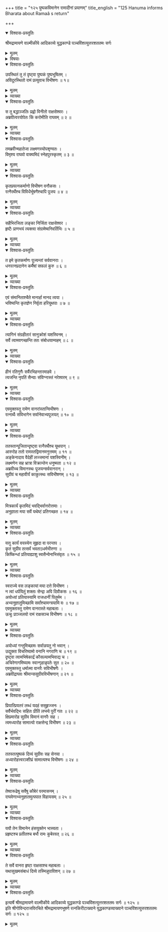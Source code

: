 +++
title = "१२५ पुष्पकविमानेन रामादीनां प्रयाणम्"
title_english = "125 Hanuma informs Bharata about Ramaâ s return"

+++

<details open><summary>विश्वास-प्रस्तुतिः</summary>

श्रीमद्रामायणे वाल्मीकीये आदिकाव्ये युद्धकाण्डे पञ्चविंशत्युत्तरशततमः सर्गः
</details>

<details><summary>मूलम्</summary>

श्रीमद्रामायणे वाल्मीकीये आदिकाव्ये युद्धकाण्डे पञ्चविंशत्युत्तरशततमः सर्गः
</details>

<details><summary>विषयाः</summary>

विभीषणेनरामंप्रति स्वसमानीतपुष्पकप्रदर्शनपूर्वकं स्वकर्तव्य निवेदनप्रार्थना ॥ १ ॥ रामेणतंप्रति वानरकृतोपकारस्मारणपूर्वकं वस्त्रालंकारादिभिस्तत्संमाननचोदना ॥ २ ॥ तथा विभीषणेनपूजितेषुसत्सुतेषु सीतालक्ष्मणाभ्यांसह पुष्पकारोहणेन सुग्रीवविभीषणादीनां स्वस्वावासेषुसुखावस्थानचोदनपूर्वकं स्वस्यायोध्यागमनाभ्यनुज्ञानयाचनम् ॥ ३ ॥ तथा सुग्रीवविभीषणादिभिः स्वेषामयोध्याऽऽगमनेन स्वाभिषेकावलोकनकुतूहलनिवेदने स्वाज्ञयापुष्पकारूढैस्तैस्सहायोध्यांप्रति प्रस्थानम् ॥ ४ ॥

</details>

<details open><summary>विश्वास-प्रस्तुतिः</summary>

उपस्थितं तु तं दृष्ट्वा पुष्पकं पुष्पभूषितम् ।  
अविदूरस्थितो रामं प्रत्युवाच विभीषणः ॥ १॥
</details>

<details><summary>मूलम्</summary>

उपस्थितं तु तं दृष्ट्वा पुष्पकं पुष्पभूषितम् ।  
अविदूरस्थितो रामं प्रत्युवाच विभीषणः ॥ १॥
</details>

<details><summary>व्याख्या</summary>

अथ वानरसेनासंमाननं – उपस्थितमित्यादि ॥ तं दृष्ट्वा दर्शयित्वा । तत्कृत्वेति वा पाठः । प्रत्युवाच विमानमागतमितीति शेषः । स त्विति द्वितीयश्लोकसंग्रहो वायं श्लोकः ॥ १ ॥
</details>

<details open><summary>विश्वास-प्रस्तुतिः</summary>

स तु बद्धाञ्जलिः प्रह्वो विनीतो राक्षसेश्वरः ।  
अब्रवीत्वरयोपेतः किं करोमीति राघवम् ॥ २ ॥
</details>

<details><summary>मूलम्</summary>

स तु बद्धाञ्जलिः प्रह्वो विनीतो राक्षसेश्वरः ।  
अब्रवीत्वरयोपेतः किं करोमीति राघवम् ॥ २ ॥
</details>

<details><summary>व्याख्या</summary>

त्वरयोपेतः आदरोपेत इत्यर्थः । किं करोमीति । इतः परं किं करवाणीत्यर्थः ॥ २ ॥
</details>

<details open><summary>विश्वास-प्रस्तुतिः</summary>

तमब्रवीन्महातेजा लक्ष्मणस्योपशृण्वतः ।  
विमृश्य राघवो वाक्यमिदं स्नेहपुरस्कृतम् ॥ ३ ॥
</details>

<details><summary>मूलम्</summary>

तमब्रवीन्महातेजा लक्ष्मणस्योपशृण्वतः ।  
विमृश्य राघवो वाक्यमिदं स्नेहपुरस्कृतम् ॥ ३ ॥
</details>

<details><summary>व्याख्या</summary>

लक्ष्मणस्योपशृण्वतः लक्ष्मणसंमतिपूर्वकमित्यर्थः ॥ ३ ॥
</details>

<details open><summary>विश्वास-प्रस्तुतिः</summary>

कृतप्रयत्नकर्माणो विभीषण वनौकसः ।  
रत्नैरर्थैश्च विविधैर्भूषणैश्चापि पूजय ॥ ४ ॥
</details>

<details><summary>मूलम्</summary>

कृतप्रयत्नकर्माणो विभीषण वनौकसः ।  
रत्नैरर्थैश्च विविधैर्भूषणैश्चापि पूजय ॥ ४ ॥
</details>

<details><summary>व्याख्या</summary>

प्रयत्नकर्म प्रयत्नसाध्यं कर्मेत्यर्थः । अर्थैः प्रयोजनैः वस्त्रादिभिरित्यर्थः ॥ ४ ॥
</details>

<details open><summary>विश्वास-प्रस्तुतिः</summary>

सहैभिरजिता लङ्का निर्जिता राक्षसेश्वर ।  
हृष्टैः प्राणभयं त्यक्त्वा संग्रामेष्वनिवर्तिभिः ॥ ५ ॥
</details>

<details><summary>मूलम्</summary>

सहैभिरजिता लङ्का निर्जिता राक्षसेश्वर ।  
हृष्टैः प्राणभयं त्यक्त्वा संग्रामेष्वनिवर्तिभिः ॥ ५ ॥
</details>

<details><summary>व्याख्या</summary>

अजिता पूर्वं सुरादिभिरप्यजिता । तव लङ्काराज्यप्राप्तिरेव तदधीत्यर्थः । हृष्टैः मयि प्रीतिमद्भिरित्यर्थः ॥ ५ ॥
</details>

<details open><summary>विश्वास-प्रस्तुतिः</summary>

त इमे कृतकर्माणः पूज्यन्तां सर्ववानराः ।  
धनरत्नप्रदानेन कर्मैषां सफलं कुरु ॥ ६ ॥
</details>

<details><summary>मूलम्</summary>

त इमे कृतकर्माणः पूज्यन्तां सर्ववानराः ।  
धनरत्नप्रदानेन कर्मैषां सफलं कुरु ॥ ६ ॥
</details>

<details><summary>व्याख्या</summary>

त इम इत्यर्धोक्तं भङ्ग्यन्तरेणाह- धनरत्नेति ॥ ६ ॥
</details>

<details open><summary>विश्वास-प्रस्तुतिः</summary>

एवं संमानिताश्चैते मानार्हा मानद त्वया ।  
भविष्यन्ति कृतज्ञेन निर्वृता हरियूथपाः ॥ ७ ॥
</details>

<details><summary>मूलम्</summary>

एवं संमानिताश्चैते मानार्हा मानद त्वया ।  
भविष्यन्ति कृतज्ञेन निर्वृता हरियूथपाः ॥ ७ ॥
</details>

<details><summary>व्याख्या</summary>

निर्वृताः सुखिताः । निर्वृत्ता इति पाठे निष्पन्नाः । परिपूर्णा इति यावत् ॥ ७ ॥
</details>

<details open><summary>विश्वास-प्रस्तुतिः</summary>

त्यागिनं संग्रहीतारं सानुक्रोशं यशस्विनम् ।  
सर्वे त्वामवगच्छन्ति ततः संबोधयाम्यहम् ॥ ८ ॥
</details>

<details><summary>मूलम्</summary>

त्यागिनं संग्रहीतारं सानुक्रोशं यशस्विनम् ।  
सर्वे त्वामवगच्छन्ति ततः संबोधयाम्यहम् ॥ ८ ॥
</details>

<details><summary>व्याख्या</summary>

अर्थव्ययेन खेदो मा भूदित्याह- त्यागिनमिति ॥ संग्रहीतारं घनप्रदानेन मित्रसंग्रहकारिणमित्यर्थः । संग्रहार्थं त्यागित्वमुक्त्वा दयया त्यागित्वमाह – सानुक्रोशमिति । यशस्विनं त्यागकृतयशोवन्तं । संबोधयामि न तु चोदयामीत्यर्थः ॥ ८ ॥
</details>

<details open><summary>विश्वास-प्रस्तुतिः</summary>

हीनं रतिगुणैः सर्वैरभिहन्तारमाहवे ।  
त्यजन्ति नृपतिं सैन्याः संविग्नास्तं नरेश्वरम् ॥ ९ ॥
</details>

<details><summary>मूलम्</summary>

हीनं रतिगुणैः सर्वैरभिहन्तारमाहवे ।  
त्यजन्ति नृपतिं सैन्याः संविग्नास्तं नरेश्वरम् ॥ ९ ॥
</details>

<details><summary>व्याख्या</summary>

सैनिकसंमानाकरणे दोषमाह – हीनमिति ॥ नृपतिं स्वामिनमपि । रतिगुणैः प्रीतिकरैरौदार्यादिगुणैः हीनं । अभिहन्तारं हिंसनशीलं । प्रसादं विना क्रोधैकनिरतमिति यावत् । तं नरेश्वरं सैन्याः संविग्नाः आहवे त्यजन्तीति योजना ॥ ९ ॥
</details>

<details open><summary>विश्वास-प्रस्तुतिः</summary>

एवमुक्तस्तु रामेण वानरांस्तान्विभीषणः ।  
रत्नार्थैः संविभागेन सर्वानेवाभ्यपूजयत् ॥ १० ॥
</details>

<details><summary>मूलम्</summary>

एवमुक्तस्तु रामेण वानरांस्तान्विभीषणः ।  
रत्नार्थैः संविभागेन सर्वानेवाभ्यपूजयत् ॥ १० ॥
</details>

<details><summary>व्याख्या</summary>

संविभागेन यथार्हमंशकल्पनया । समतया प्रदाने अधिकानां कोपप्रसङ्गादिति भावः ॥ १० ॥
</details>

<details open><summary>विश्वास-प्रस्तुतिः</summary>

ततस्तान्पूजितान्दृष्ट्वा रत्नैरर्थैश्च यूथपान् ।  
आरुरोह ततो रामस्तद्विमानमनुत्तमम् ॥ ११ ॥  
अङ्केनादाय वैदेहीं लज्जमानां यशस्विनीम् ।  
लक्ष्मणेन सह भ्रात्रा विक्रान्तेन धनुष्मता ॥ १२ ॥  
अब्रवीच्च विमानस्थः पूजयन्सर्ववानरान् ।  
सुग्रीवं च महावीर्यं काकुत्स्थः सविभीषणम् ॥ १३ ॥
</details>

<details><summary>मूलम्</summary>

ततस्तान्पूजितान्दृष्ट्वा रत्नैरर्थैश्च यूथपान् ।  
आरुरोह ततो रामस्तद्विमानमनुत्तमम् ॥ ११ ॥  
अङ्केनादाय वैदेहीं लज्जमानां यशस्विनीम् ।  
लक्ष्मणेन सह भ्रात्रा विक्रान्तेन धनुष्मता ॥ १२ ॥  
अब्रवीच्च विमानस्थः पूजयन्सर्ववानरान् ।  
सुग्रीवं च महावीर्यं काकुत्स्थः सविभीषणम् ॥ १३ ॥
</details>

<details><summary>व्याख्या</summary>

तत इत्यादिश्लोकद्वयमेकान्वयम् ॥ ततः पूजानन्तरं ततः पूजादर्शनादेव हेतोरिति ततःशब्दद्वययोजना । लज्जमानां सदस्यङ्कारोहणाय लज्जन्तीं । रामेणाङ्कारोपणं च स्त्रीसहायरहितत्वात् । धनुष्मता रामधनुर्धारिणा ॥ ११-१३ ॥
</details>

<details open><summary>विश्वास-प्रस्तुतिः</summary>

मित्रकार्यं कृतमिदं भवद्भिर्वानरोत्तमाः ।  
अनुज्ञाता मया सर्वे यथेष्टं प्रतिगच्छत ॥ १४ ॥
</details>

<details><summary>मूलम्</summary>

मित्रकार्यं कृतमिदं भवद्भिर्वानरोत्तमाः ।  
अनुज्ञाता मया सर्वे यथेष्टं प्रतिगच्छत ॥ १४ ॥
</details>

<details><summary>व्याख्या</summary>

अब्रवीच्चेत्यत्र संग्रहेणोक्तं विवृणोति – मित्रेत्यादिना ॥ वानरान्प्रत्याह – मित्रेति ॥ १४ ॥
</details>

<details open><summary>विश्वास-प्रस्तुतिः</summary>

यत्तु कार्यं वयस्येन सुहृदा वा परन्तप ।  
कृतं सुग्रीव तत्सर्वं भवताऽधर्मभीरुणा ॥  
किष्किन्धां प्रतियाह्याशु स्वसैन्येनाभिसंवृतः ॥ १५ ॥
</details>

<details><summary>मूलम्</summary>

यत्तु कार्यं वयस्येन सुहृदा वा परन्तप ।  
कृतं सुग्रीव तत्सर्वं भवताऽधर्मभीरुणा ॥  
किष्किन्धां प्रतियाह्याशु स्वसैन्येनाभिसंवृतः ॥ १५ ॥
</details>

<details><summary>व्याख्या</summary>

सुग्रीवं प्रत्याह- यत्त्वित्यादिना ॥ सुहृदा शोभनहृदयेन । वाशब्द एवकारार्थः । अधर्मभीरुणेति च्छेदः ॥ १५ ॥
</details>

<details open><summary>विश्वास-प्रस्तुतिः</summary>

स्वराज्ये वस लङ्कायां मया दत्ते विभीषण ।  
न त्वां धर्पयितुं शक्ताः सेन्द्रा अपि दिवौकसः ॥ १६ ॥  
अयोध्यां प्रतियास्यामि राजधानीं पितुर्मम ।  
अभ्यनुज्ञातुमिच्छामि सर्वांश्चामन्त्रयामि वः ॥ १७ ॥  
एवमुक्तास्तु रामेण वानरास्ते महाबलाः ।  
ऊचुः प्राञ्जलयो रामं राक्षसञ्च विभीषणः ॥ १८ ॥
</details>

<details><summary>मूलम्</summary>

स्वराज्ये वस लङ्कायां मया दत्ते विभीषण ।  
न त्वां धर्पयितुं शक्ताः सेन्द्रा अपि दिवौकसः ॥ १६ ॥  
अयोध्यां प्रतियास्यामि राजधानीं पितुर्मम ।  
अभ्यनुज्ञातुमिच्छामि सर्वांश्चामन्त्रयामि वः ॥ १७ ॥  
एवमुक्तास्तु रामेण वानरास्ते महाबलाः ।  
ऊचुः प्राञ्जलयो रामं राक्षसञ्च विभीषणः ॥ १८ ॥
</details>

<details><summary>व्याख्या</summary>

विभीषणं प्रत्याह- स्वेति ॥ स्वराज्ये वस । न तु परकीयं रावणवदाक्रमितव्यं । अतो जनस्थानरक्षिणः समानेतव्या इति भावः ॥ १६-१८ ॥
</details>

<details open><summary>विश्वास-प्रस्तुतिः</summary>

अयोध्यां गन्तुमिच्छामः सर्वान्नयतु नो भवान् ।  
उद्युक्ता विचरिष्यामो वनानि नगराणि च ॥ १९ ॥  
दृष्ट्वा त्वामभिषेकार्द्रं कौसल्यामभिवाद्य च ।  
अचिरेणागमिष्यामः स्वान्गृहान्नृपतेः सुत ॥ २० ॥  
एवमुक्तस्तु धर्मात्मा वानरैः सविभीषणैः ।  
अब्रवीद्राघवः श्रीमान्ससुग्रीवविभीषणान् ॥ २१ ॥
</details>

<details><summary>मूलम्</summary>

अयोध्यां गन्तुमिच्छामः सर्वान्नयतु नो भवान् ।  
उद्युक्ता विचरिष्यामो वनानि नगराणि च ॥ १९ ॥  
दृष्ट्वा त्वामभिषेकार्द्रं कौसल्यामभिवाद्य च ।  
अचिरेणागमिष्यामः स्वान्गृहान्नृपतेः सुत ॥ २० ॥  
एवमुक्तस्तु धर्मात्मा वानरैः सविभीषणैः ।  
अब्रवीद्राघवः श्रीमान्ससुग्रीवविभीषणान् ॥ २१ ॥
</details>

<details><summary>व्याख्या</summary>

उद्युक्ताः सावधानाः । जनपदपीडामकुर्वन्त इत्यर्थः ॥ १९ – २१ ॥
</details>

<details open><summary>विश्वास-प्रस्तुतिः</summary>

प्रियात्प्रियतरं लब्धं यदहं ससुहृज्जनः ।  
सर्वैर्भवद्भिः सहितः प्रीतिं लप्स्ये पुरीं गतः ॥ २२ ॥  
क्षिप्रमारोह सुग्रीव विमानं वानरैः सह ।  
त्वमध्यारोह सामात्यो राक्षसेन्द्र विभीषण ॥ २३ ॥
</details>

<details><summary>मूलम्</summary>

प्रियात्प्रियतरं लब्धं यदहं ससुहृज्जनः ।  
सर्वैर्भवद्भिः सहितः प्रीतिं लप्स्ये पुरीं गतः ॥ २२ ॥  
क्षिप्रमारोह सुग्रीव विमानं वानरैः सह ।  
त्वमध्यारोह सामात्यो राक्षसेन्द्र विभीषण ॥ २३ ॥
</details>

<details><summary>व्याख्या</summary>

प्रियात्प्रियतरमिति ॥ सीतालाभः प्रियं । भरतदर्शनं प्रियात्प्रियं । भवद्भिः सह पुरप्रवेशः प्रियात्प्रियतरमित्यर्थः ॥ २२-२३ ॥
</details>

<details open><summary>विश्वास-प्रस्तुतिः</summary>

ततस्तत्पुष्पकं दिव्यं सुग्रीवः सह सेनया ।  
अध्यारोहत्त्वरञ्शीघ्रं सामात्यश्च विभीषणः ॥ २४ ॥
</details>

<details><summary>मूलम्</summary>

ततस्तत्पुष्पकं दिव्यं सुग्रीवः सह सेनया ।  
अध्यारोहत्त्वरञ्शीघ्रं सामात्यश्च विभीषणः ॥ २४ ॥
</details>

<details><summary>व्याख्या</summary>

शीघ्रं शीघ्रगमिति विमानविशेषणं । त्वरन्निति सुग्रीवविशेषणात् ॥ २४ ॥
</details>

<details open><summary>विश्वास-प्रस्तुतिः</summary>

तेष्वारूढेषु सर्वेषु कौबेरं परमासनम् ।  
राघवेणाभ्यनुज्ञातमुत्पपात विहायसम् ॥ २५ ॥
</details>

<details><summary>मूलम्</summary>

तेष्वारूढेषु सर्वेषु कौबेरं परमासनम् ।  
राघवेणाभ्यनुज्ञातमुत्पपात विहायसम् ॥ २५ ॥
</details>

<details><summary>व्याख्या</summary>

आसनं वाहनम् ॥ २५ ॥
</details>

<details open><summary>विश्वास-प्रस्तुतिः</summary>

ययौ तेन विमानेन हंसयुक्तेन भास्वता ।  
प्रहृष्टश्च प्रतीतश्च बभौ रामः कुबेरवत् ॥ २६ ॥
</details>

<details><summary>मूलम्</summary>

ययौ तेन विमानेन हंसयुक्तेन भास्वता ।  
प्रहृष्टश्च प्रतीतश्च बभौ रामः कुबेरवत् ॥ २६ ॥
</details>

<details><summary>व्याख्या</summary>

हंसयुक्तेन प्रतिमारूपहंसयुक्तेन । प्रतीतः श्लाघितः ॥ २६ ॥
</details>

<details open><summary>विश्वास-प्रस्तुतिः</summary>

ते सर्वे वानरा हृष्टा राक्षसाश्च महाबलाः ।  
यथासुखमसंबाधं दिव्ये तस्मिन्नुपाविशन् ॥ २७ ॥
</details>

<details><summary>मूलम्</summary>

ते सर्वे वानरा हृष्टा राक्षसाश्च महाबलाः ।  
यथासुखमसंबाधं दिव्ये तस्मिन्नुपाविशन् ॥ २७ ॥
</details>

<details><summary>व्याख्या</summary>

यथासुखमसंबाधमिति पदद्वयेन दिव्यस्य पुष्पकस्य अपेक्षितावकाशप्रदत्वं गम्यते ॥ २७ ॥
</details>

<details open><summary>विश्वास-प्रस्तुतिः</summary>

इत्यार्षे श्रीमद्रामायणे वाल्मीकीये आदिकाव्ये युद्धकाण्डे पञ्चविंशत्युत्तरशततमः सर्गः ॥ १२५ ॥  
इति श्रीगोविन्दराजविरचिते श्रीमद्रामायणभूषणे रत्नकिरीटाख्याने युद्धकाण्डव्याख्याने पञ्चविंशत्युत्तरशततमः सर्गः ॥ १२५ ॥
</details>

<details><summary>मूलम्</summary>

इत्यार्षे श्रीमद्रामायणे वाल्मीकीये आदिकाव्ये युद्धकाण्डे पञ्चविंशत्युत्तरशततमः सर्गः ॥ १२५ ॥  
इति श्रीगोविन्दराजविरचिते श्रीमद्रामायणभूषणे रत्नकिरीटाख्याने युद्धकाण्डव्याख्याने पञ्चविंशत्युत्तरशततमः सर्गः ॥ १२५ ॥
</details>

